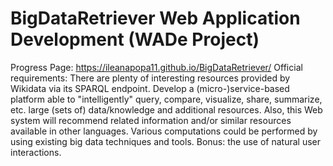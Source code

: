 # BigDataRetriever Web Application Development (WADe Project)
Progress Page: https://ileanapopa11.github.io/BigDataRetriever/
Official requirements:
There are plenty of interesting resources provided by Wikidata via its SPARQL endpoint. Develop a (micro-)service-based platform able to "intelligently" query, compare, visualize, share, summarize, etc. large (sets of) data/knowledge and additional resources. Also, this Web system will recommend related information and/or similar resources available in other languages. Various computations could be performed by using existing big data techniques and tools. Bonus: the use of natural user interactions.
